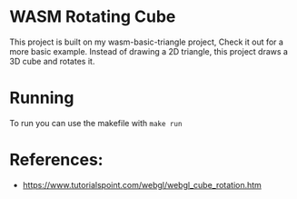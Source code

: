 # WASM Rotating Cube

This project is built on my wasm-basic-triangle project, Check it out for a more basic example. Instead of drawing a 2D triangle, this project draws a 
3D cube and rotates it.

# Running
To run you can use the makefile with `make run`

# References:
- https://www.tutorialspoint.com/webgl/webgl_cube_rotation.htm
